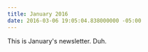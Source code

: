 ```yaml
---
title: January 2016
date: 2016-03-06 19:05:04.838000000 -05:00
---
```


This is January's newsletter. Duh. 
